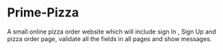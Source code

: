 # Prime-Pizza
A small online pizza order website which will include sign In , Sign Up and pizza order page, validate all the fields in all pages and show messages. 
